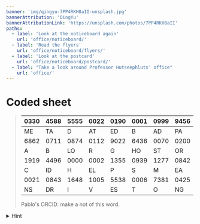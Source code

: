 ```yaml
---
banner: 'img/qingyu-7PP4RKH8aII-unsplash.jpg'
bannerAttribution: 'QingYu'
bannerAttributionLink: 'https://unsplash.com/photos/7PP4RKH8aII'
paths:
  - label: 'Look at the noticeboard again'
    url: 'office/noticeboard/'
  - label: 'Read the flyers'
    url: 'office/noticeboard/flyers/'
  - label: 'Look at the postcard'
    url: 'office/noticeboard/postcard/'
  - label: "Take a look around Professor Hutseephluts' office"
    url: 'office/'
---
```


# Coded sheet

> | 0330 | 4588 | 5555 | 0022 | 0190 | 0001 | 0999 | 9456 |
> | ---- | ---- | ---- | ---- | ---- | ---- | ---- | ---- |
> | ME   | TA   | D    | AT   | ED   | B    | AD   | PA   |
> | 6862 | 0711 | 0874 | 0112 | 9022 | 6436 | 0070 | 0200 |
> | A    | B    | LO   | R    | G    | HO   | ST   | OR   |
> | 1919 | 4496 | 0000 | 0002 | 1355 | 0939 | 1277 | 0842 |
> | C    | ID   | H    | EL   | P    | S    | M    | EA   |
> | 0021 | 0843 | 1648 | 1005 | 5538 | 0006 | 7381 | 0425 |
> | NS   | DR   | I    | V    | ES   | T    | O    | NG   |
>
> Pablo's ORCID: make a not of this word.

<details>
  <summary>Hint</summary>
  <p>An ORCID (Open Researcher and Contributor ID) is a 16-digit code (you can read more about it on a flyer on the
  noticeboard or on the ORCID website). There are a couple of places on the
  noticeboard where you will find a DOI that can be googled, or a direct link,
  that leads to a dataset belonging to Pablo and his colleagues. His ORCID can
  be found by hovering over (or clicking) the ORCID logo by his name and looking
  at the 16-digit code that is a part of the URL. Make a note of Pablo's ORCID
  and use it to decipher the coded sheet.</p>
</details>
